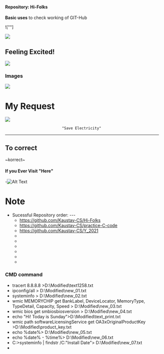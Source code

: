 ####    Repository:    Hi-Folks
__Basic uses__ to check working of GIT-Hub

![""]

![](https://media.giphy.com/media/ByTh8UTOcOXL2/giphy.gif)

## Feeling Excited!
![](https://media.giphy.com/media/Qjmp5vKEERPyw/giphy.gif)
     
### Images

<img src = "https://images2.minutemediacdn.com/image/upload/c_crop,h_1080,w_1920,x_0,y_73/f_auto,q_auto,w_1100/v1607957918/shape/mentalfloss/72659-pixabay.jpg">

My Request
==========
![](https://media.giphy.com/media/4QFBnpGrnISWPpX48Y/giphy.gif)


                              "Save Electricity"
----

## To correct
~korrect~

#### If you Ever Visit "Here"
-![Alt Text](https://media.giphy.com/media/DJsXEMm8GS5PJ3Za00/giphy.gif)
    
 
# Note
* Sucessful Repository order: ---    
     - https://github.com/Kaustav-CS/Hi-Folks
     - https://github.com/Kaustav-CS/practice-C-code
     - https://github.com/Kaustav-CS/Y_2021
     -
     -
     -
     -
     -
     -

### CMD command
-  tracert 8.8.8.8 >D:\Modified\text1258.txt
-  ipconfig/all > D:\Modified\new_01.txt
-  systeminfo > D:\Modified\new_02.txt
-  wmic MEMORYCHIP get BankLabel, DeviceLocator, MemoryType, TypeDetail, Capacity, Speed > D:\Modified\new_03.txt
-  wmic bios get smbiosbiosversion > D:\Modified\new_04.txt
-  echo "Hi! Today is Sunday">D:\Modified\text_print.txt
-  wmic path softwareLicensingService get OA3xOriginalProductKey >D:\Modified\product_key.txt
-  echo %date%> D:\Modified\new_05.txt
-  echo  %date% - %time%> D:\Modified\new_06.txt
-  C:\>systeminfo | findstr /C:"Install Date"> D:\Modified\new_07.txt
-  
